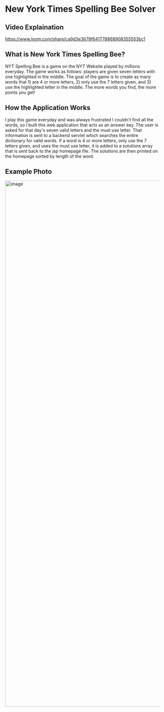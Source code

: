 # New York Times Spelling Bee Solver

## Video Explaination  <br>
https://www.loom.com/share/ca9d3e3678f641778868908355553bc1

## What is New York Times Spelling Bee? <br>
NYT Spelling Bee is a game on the NYT Website played by millions everyday. The game works as follows: players are given seven letters with one highlighted in the middle. The goal of the game is to create as many words that 1) are 4 or more letters, 2) only use the 7 letters given, and 3) use the highlighted letter in the middle. The more words you find, the more points you get!

## How the Application Works <br>
I play this game everyday and was always frustrated I couldn't find all the words, so I built this web application that acts as an answer key. The user is asked for that day's seven valid letters and the must use letter. That information is sent to a backend servlet which searches the entire dictionary for valid words. If a word is 4 or more letters, only use the 7 letters given, and uses the must use letter, it is added to a solutions array that is sent back to the jsp homepage file. The solutions are then printed on the homepage sorted by length of the word.

## Example Photo <br>
<img width="1713" alt="image" src="https://user-images.githubusercontent.com/84340435/182041060-52d503cf-0e55-4a3a-ad7d-02d6d53aaf0d.png">
